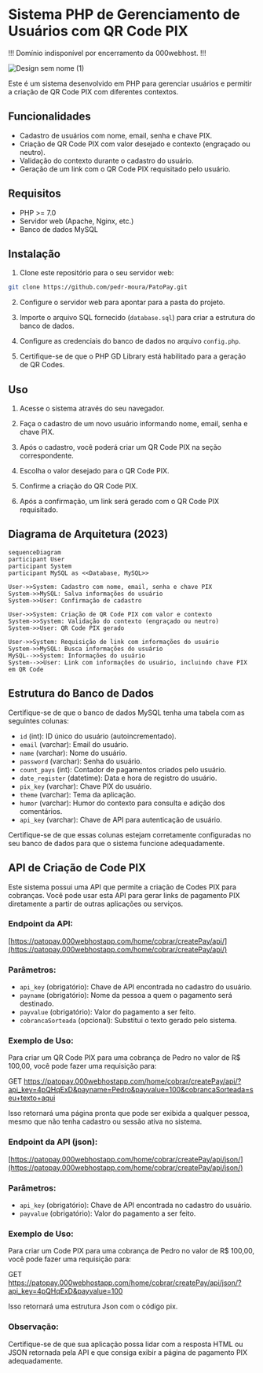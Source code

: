 ﻿# Sistema PHP de Gerenciamento de Usuários com QR Code PIX
 
!!! Domínio indisponível por encerramento da 000webhost. !!!

![Design sem nome (1)](https://github.com/pedr-moura/Sistema-com-API-PIX/assets/105287149/f11be227-677d-44c2-b975-d90b08d206b5)




Este é um sistema desenvolvido em PHP para gerenciar usuários e permitir a criação de QR Code PIX com diferentes contextos.

## Funcionalidades

- Cadastro de usuários com nome, email, senha e chave PIX.
- Criação de QR Code PIX com valor desejado e contexto (engraçado ou neutro).
- Validação do contexto durante o cadastro do usuário.
- Geração de um link com o QR Code PIX requisitado pelo usuário.

## Requisitos

- PHP >= 7.0
- Servidor web (Apache, Nginx, etc.)
- Banco de dados MySQL

## Instalação

1. Clone este repositório para o seu servidor web:

```bash
git clone https://github.com/pedr-moura/PatoPay.git
```

2. Configure o servidor web para apontar para a pasta do projeto.

3. Importe o arquivo SQL fornecido (`database.sql`) para criar a estrutura do banco de dados.

4. Configure as credenciais do banco de dados no arquivo `config.php`.

5. Certifique-se de que o PHP GD Library está habilitado para a geração de QR Codes.

## Uso

1. Acesse o sistema através do seu navegador.

2. Faça o cadastro de um novo usuário informando nome, email, senha e chave PIX.

3. Após o cadastro, você poderá criar um QR Code PIX na seção correspondente.

4. Escolha o valor desejado para o QR Code PIX.

5. Confirme a criação do QR Code PIX.

6. Após a confirmação, um link será gerado com o QR Code PIX requisitado.

## Diagrama de Arquitetura (2023)

```mermaid
sequenceDiagram
participant User
participant System
participant MySQL as <<Database, MySQL>>

User->>System: Cadastro com nome, email, senha e chave PIX
System->>MySQL: Salva informações do usuário
System->>User: Confirmação de cadastro

User->>System: Criação de QR Code PIX com valor e contexto
System->>System: Validação do contexto (engraçado ou neutro)
System->>User: QR Code PIX gerado

User->>System: Requisição de link com informações do usuário
System->>MySQL: Busca informações do usuário
MySQL-->>System: Informações do usuário
System-->>User: Link com informações do usuário, incluindo chave PIX em QR Code
```

## Estrutura do Banco de Dados

Certifique-se de que o banco de dados MySQL tenha uma tabela com as seguintes colunas:

- `id` (int): ID único do usuário (autoincrementado).
- `email` (varchar): Email do usuário.
- `name` (varchar): Nome do usuário.
- `password` (varchar): Senha do usuário.
- `count_pays` (int): Contador de pagamentos criados pelo usuário.
- `date_register` (datetime): Data e hora de registro do usuário.
- `pix_key` (varchar): Chave PIX do usuário.
- `theme` (varchar): Tema da aplicação.
- `humor` (varchar): Humor do contexto para consulta e adição dos comentários.
- `api_key` (varchar): Chave de API para autenticação de usuário.

Certifique-se de que essas colunas estejam corretamente configuradas no seu banco de dados para que o sistema funcione adequadamente.

## API de Criação de Code PIX

Este sistema possui uma API que permite a criação de Codes PIX para cobranças. Você pode usar esta API para gerar links de pagamento PIX diretamente a partir de outras aplicações ou serviços.

### Endpoint da API:

[https://patopay.000webhostapp.com/home/cobrar/createPay/api/](https://patopay.000webhostapp.com/home/cobrar/createPay/api/)

### Parâmetros:

- `api_key` (obrigatório): Chave de API encontrada no cadastro do usuário.
- `payname` (obrigatório): Nome da pessoa a quem o pagamento será destinado.
- `payvalue` (obrigatório): Valor do pagamento a ser feito.
- `cobrancaSorteada` (opcional): Substitui o texto gerado pelo sistema.

### Exemplo de Uso:

Para criar um QR Code PIX para uma cobrança de Pedro no valor de R$ 100,00, você pode fazer uma requisição para:

GET https://patopay.000webhostapp.com/home/cobrar/createPay/api/?api_key=4pQHqExD&payname=Pedro&payvalue=100&cobrancaSorteada=seu+texto+aqui

Isso retornará uma página pronta que pode ser exibida a qualquer pessoa, mesmo que não tenha cadastro ou sessão ativa no sistema.




### Endpoint da API (json):

[https://patopay.000webhostapp.com/home/cobrar/createPay/api/json/](https://patopay.000webhostapp.com/home/cobrar/createPay/api/json/)

### Parâmetros:

- `api_key` (obrigatório): Chave de API encontrada no cadastro do usuário.
- `payvalue` (obrigatório): Valor do pagamento a ser feito.

### Exemplo de Uso:

Para criar um Code PIX para uma cobrança de Pedro no valor de R$ 100,00, você pode fazer uma requisição para:

GET https://patopay.000webhostapp.com/home/cobrar/createPay/api/json/?api_key=4pQHqExD&payvalue=100

Isso retornará uma estrutura Json com o código pix.


### Observação:

Certifique-se de que sua aplicação possa lidar com a resposta HTML ou JSON retornada pela API e que consiga exibir a página de pagamento PIX adequadamente.
